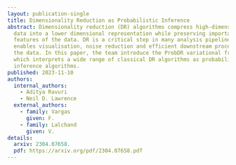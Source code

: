 ```yaml
---
layout: publication-single
title: Dimensionality Reduction as Probabilistic Inference
abstract: Dimensionality reduction (DR) algorithms compress high-dimensional
  data into a lower dimensional representation while preserving important
  features of the data. DR is a critical step in many analysis pipelines as it
  enables visualisation, noise reduction and efficient downstream processing of
  the data. In this paper, the team introduce the ProbDR variational framework,
  which interprets a wide range of classical DR algorithms as probabilistic
  inference algorithms.
published: 2023-11-10
authors:
  internal_authors:
    - Aditya Ravuri
    - Neil D. Lawrence
  external_authors:
    - family: Vargas
      given: F.
    - family: Lalchand
      given: V.
details:
  arxiv: 2304.07658.
  pdf: https://arxiv.org/pdf/2304.07658.pdf
---
```

